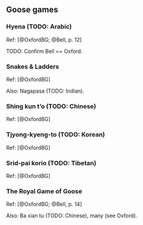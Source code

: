 ## Goose games

### Hyena (TODO: Arabic)

Ref: [@OxfordBG; @Bell, p. 12]

TODO: Confirm Bell == Oxford.

### Snakes & Ladders

Ref: [@OxfordBG]

Also: Nagapasa (TODO: Indian).

### Shing kun t’o (TODO: Chinese)

Ref: [@OxfordBG]

### Tjyong-kyeng-to (TODO: Korean)

Ref: [@OxfordBG]

### Srid-pai korio (TODO: Tibetan)

Ref: [@OxfordBG]

### The Royal Game of Goose

Ref: [@OxfordBG; @Bell, p. 14]

Also: Ba xian tu (TODO: Chinese), many (see Oxford).
